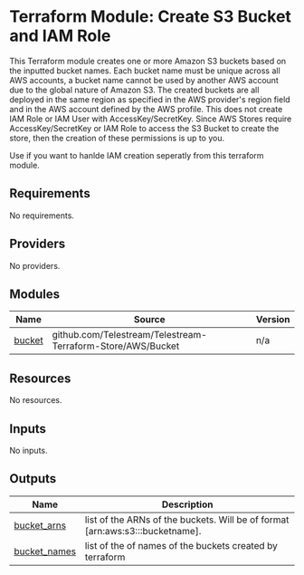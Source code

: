 # Terraform Module: Create S3 Bucket and IAM Role
This Terraform module creates one or more Amazon S3 buckets based on the inputted bucket names. Each bucket name must be unique across all AWS accounts, a bucket name cannot be used by another AWS account due to the global nature of Amazon S3. The created buckets are all deployed in the same region as specified in the AWS provider's region field and in the AWS account defined by the AWS profile.
This does not create IAM Role or IAM User with AccessKey/SecretKey. Since AWS Stores require AccessKey/SecretKey or IAM Role to access the S3 Bucket to create the store, then the creation of these permissions is up to you.

Use if you want to hanlde IAM creation seperatly from this terraform module.
## Requirements

No requirements.

## Providers

No providers.

## Modules

| Name | Source | Version |
|------|--------|---------|
| <a name="module_bucket"></a> [bucket](#module\_bucket) | github.com/Telestream/Telestream-Terraform-Store/AWS/Bucket | n/a |

## Resources

No resources.

## Inputs

No inputs.

## Outputs

| Name | Description |
|------|-------------|
| <a name="output_bucket_arns"></a> [bucket\_arns](#output\_bucket\_arns) | list of the ARNs of the buckets. Will be of format [arn:aws:s3:::bucketname]. |
| <a name="output_bucket_names"></a> [bucket\_names](#output\_bucket\_names) | list of the of names of the buckets created by terraform |
